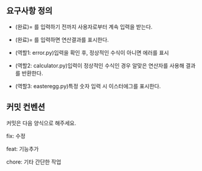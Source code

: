 ## 요구사항 정의

- (완료)= 를 입력하기 전까지 사용자로부터 계속 입력을 받는다.

- (완료)= 를 입력하면 연산결과를 표시한다.

- (역할1: error.py)입력을 확인 후, 정상적인 수식이 아니면 에러를 표시

- (역할2: calculator.py)입력이 정상적인 수식인 경우 알맞은 연산자를 사용해 결과를 반환한다.

- (역할3: easteregg.py)특정 숫자 입력 시 이스터에그를 표시한다.

## 커밋 컨벤션

커밋은 다음 양식으로 해주세요.

fix: 수정

feat: 기능추가

chore: 기타 간단한 작업
